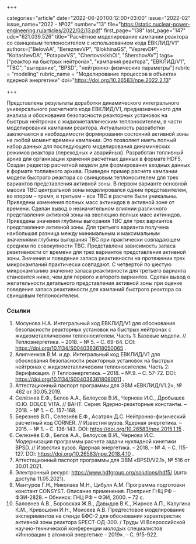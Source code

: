 +++

categories="article"
date="2022-06-20T00:12:00+03:00"
issue="2022-02"
issue_name="2022 - №02"
number="13"
file="https://static.nuclear-power-engineering.ru/articles/2022/02/13.pdf"
first_page="138"
last_page="147"
udc="621.039.526"
title="Расчётное моделирование кампании реактора со свинцовым теплоносителем с использованием кода ЕВКЛИД/V1"
authors=["BelovAA", "BereznevVP", "BlokhinaGS", "VeprevDP", "KoltashevDA", "PotapovVS", "ChertovskikhOI", "ShershovAV"]
tags=["реактор на быстрых нейтронах", "кампания реактора", "ЕВКЛИД/V1", "ТВС", "выгорание", "BPSD", "нейтронно-физические параметры"]
rubric = "modeling"
rubric_name = "Моделирование процессов в объектах ядерной энергетики"
doi="https://doi.org/10.26583/npe.2022.2.13"

+++

Представлены результаты доработки динамического интегрального универсального расчетного кода ЕВКЛИД/V1, предназначенного для анализа и обоснования безопасности реакторных установок на быстрых нейтронах с жидкометаллическим теплоносителем, в части моделирования кампании реактора. Актуальность разработки заключается в необходимости формирования состояний активной зоны на любой момент времени кампании. Это позволяет иметь полный набор данных для последующего моделирования динамических режимов реактора (переходных и аварийных). Разработан топливный архив для организации хранения расчетных данных в формате HDF5. Создан редактор расчетной модели для формирования входных данных в формате топливного архива. Приведен пример расчета кампании модели быстрого реактора со свинцовым теплоносителем для трех вариантов представления активной зоны. В первом варианте основной массив ТВС центральной зоны моделировался одним представителем, во втором – тремя, в третьем – все ТВС в расчете были уникальны. Приведены изменения полных масс актинидов в активной зоне от времени. Сделан вывод о незначительном влиянии различного представления активной зоны на эволюцию полных масс актинидов. Приведены значения глубины выгорания ТВС для трех вариантов представления активной зоны. Для третьего варианта получена наибольшая разница между минимальным и максимальным значениями глубины выгорания ТВС при практически совпадающем среднем по совокупности ТВС. Представлена зависимость запаса реактивности от времени для трех вариантов представления активной зоны. Значения и поведение запаса реактивности на протяжении трех микрокампаний практически совпадают. С четвертой по шестую микрокампанию значение запаса реактивности для третьего варианта становится ниже, чем для первого и второго вариантов. Сделан вывод о желательности детального представления активной зоны при оценке поведения запаса реактивности для кампаний быстрого реактора со свинцовым теплоносителем.

### Ссылки

1. Мосунова Н.А. Интегральный код ЕВКЛИД/V1 для обоснования безопасности реакторных установок на быстрых нейтронах с жидкометаллическим теплоносителем. Часть 1: Базовые модели. // Теплоэнергетика. – 2018. – № 5. – С. 69-84. DOI: https://doi.org/10.1134/S0040363618050065 .
2. Алипченков В.М. и др. Интегральный код ЕВКЛИД/V1 для обоснования безопасности реакторных установок на быстрых нейтронах с жидкометаллическим теплоносителем. Часть 2: Верификация. // Теплоэнергетика. – 2018. – №.9. – С. 57-72. DOI: https://doi.org/10.1134/S0040363618090011 .
3. Аттестационный паспорт программы для ЭВМ «ЕВКЛИД/V1.2», № 462 от 30.05.2019.
4. Селёзнев Е.Ф., Белов А.А., Белоусов В.И., Чернова И.С., Дробышев Ю.Ю. DOLCE VITA. // ВАНТ. Серия: Ядерно-реакторные константы. – 2018. – № 1. – С. 157-168.
5. Березнев В.П., Селезнёв Е.Ф., Асатрян Д.С. Нейтронно-физический расчетный код CORNER. // Известия вузов. Ядерная энергетика. – 2015. – № 1. – С. 136-143. DOI: https://doi.org/10.26583/npe.2015.1.15 .
6. Селезнёв Е.Ф., Белов А.А., Белоусов В.И., Чернова И.С. Модернизация программы расчета задачи нуклидной кинетики BPSD. // Известия вузов. Ядерная энергетика. – 2018. – № 4. – С. 115-127. DOI: https://doi.org/10.26583/npe.2018.4.10 .
7. Аттестационный паспорт программы для ЭВМ «BPSD/V2.1», № 516 от 30.01.2021.
8. Электронный ресурс: https://www.hdfgroup.org/solutions/hdf5/ (дата доступа 11.05.2021).
9. Мантуров Г.Н., Николаев М.Н., Цибуля А.М. Программа подготовки констант CONSYST. Описание применения. Препринт ГНЦ РФ – ФЭИ-2828. – Обнинск: ГНЦ РФ – ФЭИ, 2000. – 72 с.
10. Баловнев А.В., Боровская Ж.В., Давыдов В.К., Жирнов А.П., Калугина К.М., Кривошеин И.Н., Моисеев А.В. Предтестовое моделирование экспериментов на стенде БФС-2 для обоснования характеристик активной зоны реактора БРЕСТ-ОД-300. / Труды VI Всероссийской научно-технической конференции молодых специалистов «Инновации в атомной энергетике – 2019». – С. 915-922.